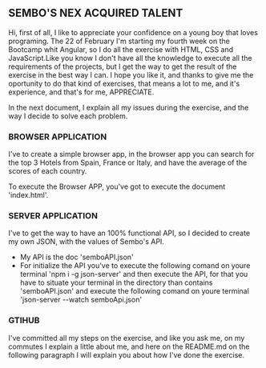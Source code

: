 ## SEMBO'S NEX ACQUIRED TALENT

Hi, first of all, I like to appreciate your confidence on a young boy that loves programing. The 22 of February I'm starting my fourth week on the Bootcamp whit Angular, so I do all the exercise with HTML, CSS and JavaScript.Like you know I don't have all the knowledge to execute all the requirements of the projects, but I get the way to get the result of the exercise in the best way I can. I hope you like it, and thanks to give me the oportunity to do that kind of exercises, that means a lot to me, and it's experience, and that's for me, APPRECIATE.

In the next document, I explain all my issues during the exercise, and the way I decide to solve each problem.


### BROWSER APPLICATION
I've to create a simple browser app, in the browser app you can search for the top 3 Hotels from Spain, France or Italy, and have the average of the scores of each country.

To execute the Browser APP, you've got to execute the document 'index.html'.

### SERVER APPLICATION
I've to get the way to have an 100% functional API, so I decided to create my own JSON, with the values of Sembo's API.

- My API is the doc 'semboAPI.json'
- For initialize the API you've to execute the following comand on youre terminal 'npm i -g json-server' and then execute the API, for that you have to situate your terminal in the directory than contains 'semboAPI.json' and execute the following comand on youre terminal 'json-server --watch semboApi.json'

### GTIHUB
I've committed all my steps on the exercise, and like you ask me, on my commutes I explain a little about me, and here on the README.md on the following paragraph I will explain you about how I've done the exercise.